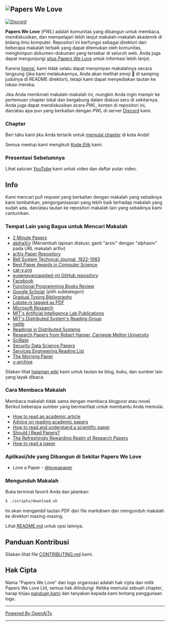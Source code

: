 ## ![Papers We Love](http://paperswelove.org/images/logo-top.svg)

 [![Discord](https://img.shields.io/static/v1?label=Discord&message=join%20us!&color=mediumslateblue)](https://discord.gg/Tu2VynkRWV)

**Papers We Love** (*PWL*) adalah komunitas yang dibangun untuk membaca, mendiskusikan, dan mempelajari lebih lanjut makalah-makalah akademik di bidang ilmu komputer. Repositori ini berfungsi sebagai direktori dari beberapa makalah terbaik yang dapat ditemukan oleh komunitas, menghimpun dokumen-dokumen yang tersebar di seluruh web. Anda juga dapat mengunjungi [situs Papers We Love](http://paperswelove.org/) untuk informasi lebih lanjut.

Karena [lisensi](https://github.com/papers-we-love/papers-we-love/blob/master/.github/CONTRIBUTING.md#respect-content-licenses), kami tidak selalu dapat menyimpan makalahnya secara langsung (jika kami melakukannya, Anda akan melihat emoji :scroll: di samping judulnya di README direktori), tetapi kami dapat menyediakan tautan ke lokasi mereka.

Jika Anda menikmati makalah-makalah ini, mungkin Anda ingin mampir ke pertemuan chapter lokal dan bergabung dalam diskusi seru di sekitarnya. Anda juga dapat mendiskusikan acara *PWL*, konten di repositori ini, dan/atau apa pun yang berkaitan dengan *PWL* di server [Discord](https://discord.gg/Tu2VynkRWV) kami.

### Chapter

Beri tahu kami jika Anda tertarik untuk [memulai chapter](https://github.com/papers-we-love/organizers) di kota Anda!

Semua meetup kami mengikuti [Kode Etik](CODE_OF_CONDUCT.md) kami.

### Presentasi Sebelumnya

Lihat saluran [YouTube](https://www.youtube.com/user/PapersWeLove) kami untuk video dan daftar putar video.

## Info

Kami mencari pull request yang berkaitan dengan makalah yang sebaiknya kami tambahkan, pengorganisasian yang lebih baik terhadap makalah yang sudah ada, dan/atau tautan ke repositori makalah lain yang sebaiknya kami cantumkan.

### Tempat Lain yang Bagus untuk Mencari Makalah

* [2 Minute Papers](https://www.youtube.com/user/keeroyz)
* [alphaXiv](https://www.alphaxiv.org/) (Menambah lapisan diskusi; ganti "arxiv" dengan "alphaxiv" pada URL makalah arXiv)
* [arXiv Paper Repository](http://arxiv.org/)
* [Bell System Technical Journal, 1922-1983](https://www.bell-labs.com/our-research/technical-journal/)
* [Best Paper Awards in Computer Science](http://jeffhuang.com/best_paper_awards.html)
* [cat-v.org](http://doc.cat-v.org/)
* [eugeneyan/applied-ml GitHub repository](https://github.com/eugeneyan/applied-ml)
* [Facebook](https://research.facebook.com/publications/)
* [Functional Programming Books Review](http://alexott.net/en/fp/books/)
* [Google Scholar](http://scholar.google.com/citations?view_op=top_venues&hl=en&vq=eng) (pilih subkategori)
* [Gradual Typing Bibliography](http://samth.github.io/gradual-typing-bib/)
* [Lobste.rs tagged as PDF](https://lobste.rs/t/pdf)
* [Microsoft Research](https://www.microsoft.com/en-us/research/publications/)
* [MIT's Artificial Intelligence Lab Publications](http://dspace.mit.edu/handle/1721.1/39813)
* [MIT's Distributed System's Reading Group](http://dsrg.pdos.csail.mit.edu/)
* [netlib](http://www.netlib.org/)
* [Readings in Distributed Systems](http://christophermeiklejohn.com/distributed/systems/2013/07/12/readings-in-distributed-systems.html)
* [Research Papers from Robert Harper, Carnegie Mellon University](https://www.cs.cmu.edu/~rwh/papers/index.html)
* [SciRate](https://scirate.com/)
* [Security Data Science Papers](http://www.covert.io/the-definitive-security-datascience-and-machinelearning-guide/)
* [Services Engineering Reading List](https://github.com/mmcgrana/services-engineering)
* [The Morning Paper](http://blog.acolyer.org/)
* [y-archive](http://yarchive.net/comp/index.html)

Silakan lihat [halaman wiki](https://github.com/papers-we-love/papers-we-love/wiki/Other-Good-Sources-of-Reading-Material) kami untuk tautan ke blog, buku, dan sumber lain yang layak dibaca.

### Cara Membaca Makalah

Membaca makalah tidak sama dengan membaca blogpost atau novel. Berikut beberapa sumber yang bermanfaat untuk membantu Anda memulai.

* [How to read an academic article](http://organizationsandmarkets.com/2010/08/31/how-to-read-an-academic-article/)
* [Advice on reading academic papers](https://userpages.umbc.edu/~akmassey/posts/2012-02-15-advice-on-reading-academic-papers.html)
* [How to read and understand a scientific paper](http://violentmetaphors.com/2013/08/25/how-to-read-and-understand-a-scientific-paper-2/)
* [Should I Read Papers?](http://michaelrbernste.in/2014/10/21/should-i-read-papers.html)
* [The Refreshingly Rewarding Realm of Research Papers](https://www.youtube.com/watch?v=8eRx5Wo3xYA)
* [How to read a paper](http://ccr.sigcomm.org/online/files/p83-keshavA.pdf)

### Aplikasi/Ide yang Dibangun di Sekitar Papers We Love

* Love a Paper - [@loveapaper](https://twitter.com/loveapaper)

### Mengunduh Makalah

Buka terminal favorit Anda dan jalankan:

```bash
$ ./scripts/download.sh
```

Ini akan mengambil tautan PDF dari file markdown dan mengunduh makalah ke direktori masing-masing.

Lihat [README.md](./scripts/README.md) untuk opsi lainnya.

## Panduan Kontribusi

Silakan lihat file [CONTRIBUTING.md](https://github.com/papers-we-love/papers-we-love/blob/master/.github/CONTRIBUTING.md) kami.

## Hak Cipta

Nama "Papers We Love" dan logo organisasi adalah hak cipta dan milik Papers We Love Ltd, semua hak dilindungi. Ketika memulai sebuah chapter, harap tinjau [panduan kami](https://github.com/papers-we-love/papers-we-love/wiki/Creating-a-PWL-chapter) dan tanyakan kepada kami tentang penggunaan logo.

---

[Powered By OpenAiTx](https://github.com/OpenAiTx/OpenAiTx)

---